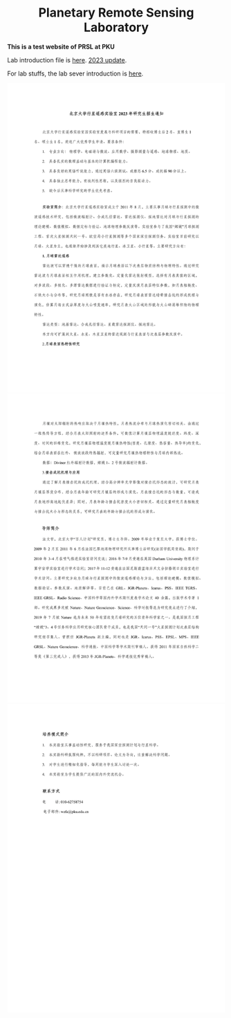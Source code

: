 <h1 align="center">Planetary Remote Sensing Laboratory</h1>

**This is a test website of PRSL at PKU**

Lab introduction file is [here](/files/intro.pdf). [2023 update](/files/intro2023.pdf).

For lab stuffs, the lab sever introduction is [here](/files/遥感所服务器使用说明.md).

![Lab intro1](/images/intro1.png)
![Lab intro2](/images/intro2.png)
![Lab intro3](/images/intro3.png)